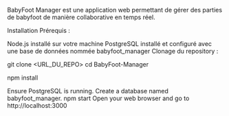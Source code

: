 BabyFoot Manager est une application web permettant de gérer des parties de babyfoot de manière collaborative en temps réel.

Installation
Prérequis :

Node.js installé sur votre machine
PostgreSQL installé et configuré avec une base de données nommée babyfoot_manager
Clonage du repository :

git clone <URL_DU_REPO>
cd BabyFoot-Manager

npm install

Ensure PostgreSQL is running.
Create a database named babyfoot_manager.
npm start Open your web browser and go to http://localhost:3000
